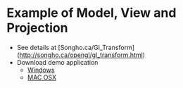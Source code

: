 # Example of Model, View and Projection
* See details at
  [Songho.ca/Gl_Transform] (http://songho.ca/opengl/gl_transform.html)
* Download demo application
  * [Windows](http://songho.ca/opengl/files/matrixModelView.zip)
  * [MAC OSX](http://songho.ca/opengl/files/matrixModelView_mac.zip)